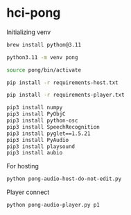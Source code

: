 # hci-pong
Initializing venv
``` bash
brew install python@3.11

python3.11 -m venv pong
```

``` bash
source pong/bin/activate

pip install -r requirements-host.txt

pip install -r requirements-player.txt

pip3 install numpy
pip3 install PyObjC
pip3 install python-osc
pip3 install SpeechRecognition
pip3 install pyglet==1.5.21
pip3 install PyAudio
pip3 install playsound
pip3 install aubio
```

For hosting
``` bash
python pong-audio-host-do-not-edit.py
```
Player connect
``` bash
python pong-audio-player.py p1
```
